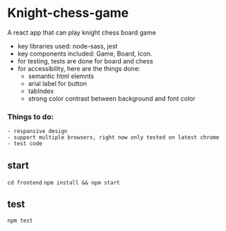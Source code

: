 # Knight-chess-game

A react app that can play knight chess board game

- key libraries used: node-sass, jest
- key components included: Game, Board, Icon.
- for testing, tests are done for board and chess
- for accessibility, here are the things done: 
    - semantic html elemnts 
    - arial label for button 
    - tabIndex 
    - strong color contrast between background and font color 

### Things to do:
    - responsive design
    - support multiple browsers, right now only tested on latest chrome
    - test code

## start
```cd frontend```
```npm install && npm start```

## test
```npm test```